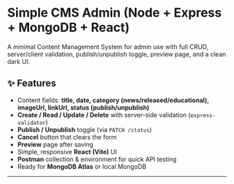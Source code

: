 # Simple CMS Admin (Node + Express + MongoDB + React)

A minimal Content Management System for admin use with full CRUD, server/client validation, publish/unpublish toggle, preview page, and a clean dark UI.

## ✨ Features
- Content fields: **title, date, category (news/released/educational), imageUrl, linkUrl, status (publish/unpublish)**
- **Create / Read / Update / Delete** with server-side validation (`express-validator`)
- **Publish / Unpublish** toggle (via `PATCH /status`)
- **Cancel** button that clears the form
- **Preview** page after saving
- Simple, responsive **React (Vite)** UI
- **Postman** collection & environment for quick API testing
- Ready for **MongoDB Atlas** or local MongoDB

---


